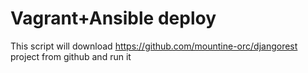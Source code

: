 Vagrant+Ansible deploy
=========
This script will download https://github.com/mountine-orc/djangorest project from github and run it